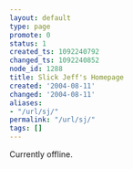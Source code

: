 ```yaml
---
layout: default
type: page
promote: 0
status: 1
created_ts: 1092240792
changed_ts: 1092240852
node_id: 1288
title: Slick Jeff's Homepage
created: '2004-08-11'
changed: '2004-08-11'
aliases:
- "/url/sj/"
permalink: "/url/sj/"
tags: []
---
```

Currently offline.
